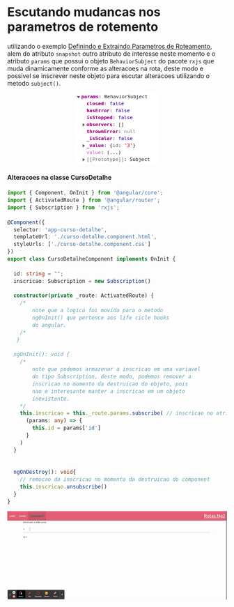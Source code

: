 # Escutando mudancas nos parametros de rotemento

utilizando o exemplo [Definindo e Extraindo Parametros de Roteamento](05-definindo-e-extraindo-parametros-de-roteamento.md), alem do atributo `snapshot` outro atributo de interesse neste momento e o atributo `params` que possui o objeto `BehaviorSubject` do pacote `rxjs` que muda dinamicamente conforme as alteracoes na rota, deste modo e possivel se inscrever neste objeto para escutar alteracoes utilizando o metodo `subject()`.

<p align="center">
    <img src="img/ActivatedRoutes-BehaviorSubject.png"><br>
</p>

#### Alteracoes na classe __CursoDetalhe__

```typescript
import { Component, OnInit } from '@angular/core';
import { ActivatedRoute } from '@angular/router';
import { Subscription } from 'rxjs';

@Component({
  selector: 'app-curso-detalhe',
  templateUrl: './curso-detalhe.component.html',
  styleUrls: ['./curso-detalhe.component.css']
})
export class CursoDetalheComponent implements OnInit {

  id: string = "";
  inscricao: Subscription = new Subscription()

  constructor(private _route: ActivatedRoute) {
    /* 
        note que a logica foi movida para o metodo 
        ngOnInit() que pertence aos life cicle hooks 
        do angular. 
    /*
   }

  ngOnInit(): void {
    /* 
        note que podemos armazenar a inscricao em uma variavel
        do tipo Subscription, deste modo, podemos remover a 
        inscricao no momento da destruicao do objeto, pois
        nao e interesante manter a inscricao em um objeto 
        inexistente.
    */
    this.inscricao = this._route.params.subscribe( // inscricao no atributo params
      (params: any) => {
        this.id = params['id']
      }
    )
  }


  ngOnDestroy(): void{
    // remocao da inscricao no momento da destruicao do component
    this.inscricao.unsubscribe()
  }
}
```

<p align="center">
    <img src="img/rotas-com-subscribe.gif"><br>
</p>



